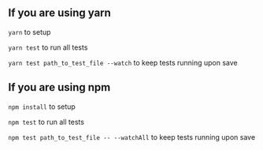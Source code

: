 ## If you are using yarn

`yarn` to setup

`yarn test` to run all tests

`yarn test path_to_test_file --watch` to keep tests running upon save

## If you are using npm

`npm install` to setup

`npm test` to run all tests

`npm test path_to_test_file -- --watchAll` to keep tests running upon save
